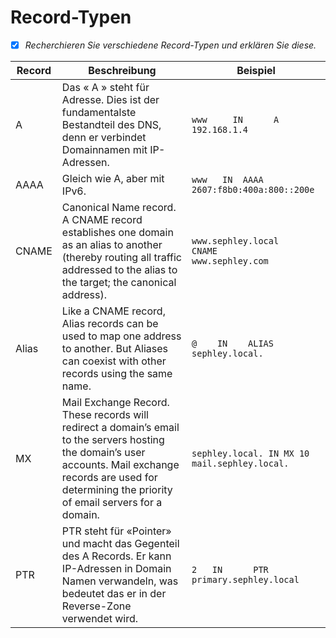 # Record-Typen
- [x] *Recherchieren Sie verschiedene Record-Typen und erklären Sie diese.*

|**Record** |**Beschreibung** |**Beispiel** |
|---|---|---|
|A |Das « A » steht für Adresse. Dies ist der fundamentalste Bestandteil des DNS, denn er verbindet Domainnamen mit IP-Adressen. |`www     IN      A       192.168.1.4` |
|AAAA |Gleich wie A, aber mit IPv6. |`www   IN  AAAA    2607:f8b0:400a:800::200e` |
|CNAME |Canonical Name record. A CNAME record establishes one domain as an alias to another (thereby routing all traffic addressed to the alias to the target; the canonical address). |`www.sephley.local    CNAME      www.sephley.com` |
|Alias |Like a CNAME record, Alias records can be used to map one address to another. But Aliases can coexist with other records using the same name. |`@    IN    ALIAS    sephley.local.`  |
|MX |Mail Exchange Record. These records will redirect a domain’s email to the servers hosting the domain’s user accounts. Mail exchange records are used for determining the priority of email servers for a domain. |`sephley.local. IN MX 10 mail.sephley.local.` |
|PTR |PTR steht für «Pointer» und macht das Gegenteil des A Records. Er kann IP-Adressen in Domain Namen verwandeln, was bedeutet das er in der Reverse-Zone verwendet wird. |`2   IN      PTR     primary.sephley.local` |